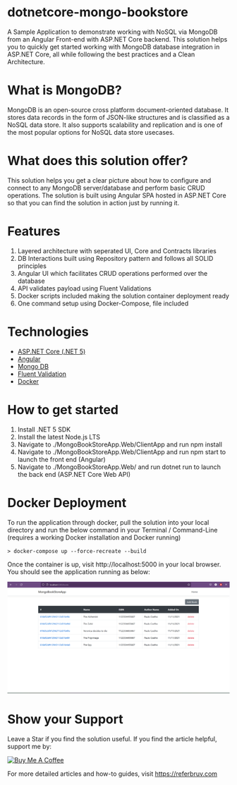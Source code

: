 # dotnetcore-mongo-bookstore

A Sample Application to demonstrate working with NoSQL via MongoDB from an Angular Front-end with ASP.NET Core backend. This solution helps you to quickly get started working with MongoDB database integration in ASP.NET Core, all while following the best practices and a Clean Architecture.

# What is MongoDB?

MongoDB is an open-source cross platform document-oriented database. It stores data records in the form of JSON-like structures and is classified as a NoSQL data store. It also supports scalability and replication and is one of the most popular options for NoSQL data store usecases.

# What does this solution offer?

This solution helps you get a clear picture about how to configure and connect to any MongoDB server/database and perform basic CRUD operations. The solution is built using Angular SPA hosted in ASP.NET Core so that you can find the solution in action just by running it.

# Features

1. Layered architecture with seperated UI, Core and Contracts libraries
2. DB Interactions built using Repository pattern and follows all SOLID principles
3. Angular UI which facilitates CRUD operations performed over the database
4. API validates payload using Fluent Validations
5. Docker scripts included making the solution container deployment ready
6. One command setup using Docker-Compose, file included

# Technologies

* [ASP.NET Core (.NET 5)](https://docs.microsoft.com/en-us/aspnet/core/introduction-to-aspnet-core?view=aspnetcore-5.0)
* [Angular](https://angular.io/)
* [Mongo DB](https://www.mongodb.com/)
* [Fluent Validation](https://fluentvalidation.net/)
* [Docker](https://www.docker.com/)


# How to get started

1. Install .NET 5 SDK
2. Install the latest Node.js LTS
3. Navigate to ./MongoBookStoreApp.Web/ClientApp and run npm install
4. Navigate to ./MongoBookStoreApp.Web/ClientApp and run npm start to launch the front end (Angular)
5. Navigate to ./MongoBookStoreApp.Web/ and run dotnet run to launch the back end (ASP.NET Core Web API)

# Docker Deployment

To run the application through docker, pull the solution into your local directory and run the below command in your Terminal / Command-Line (requires a working Docker installation and Docker running)

```
> docker-compose up --force-recreate --build
```

Once the container is up, visit http://localhost:5000 in your local browser. You should see the application running as below:

![MongoBookStore in Action](assets/bookstore.png?raw=true "MongoBookStore solution")

# Show your Support 

Leave a Star if you find the solution useful. If you find the article helpful, support me by:

<a href="https://www.buymeacoffee.com/referbruv" target="_blank"><img src="https://cdn.buymeacoffee.com/buttons/default-orange.png" alt="Buy Me A Coffee" height="41" width="174"></a>

For more detailed articles and how-to guides, visit https://referbruv.com